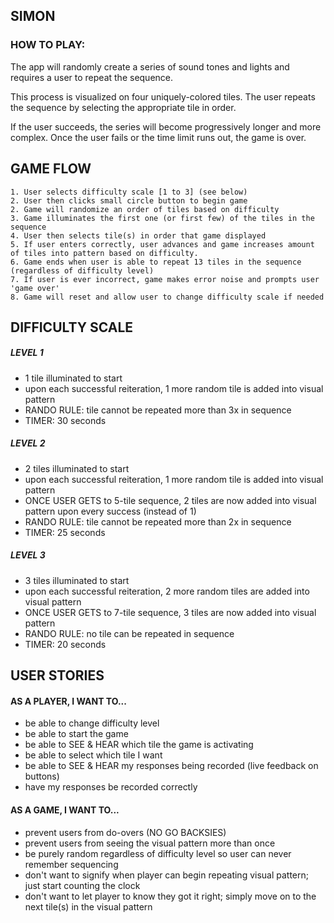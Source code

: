 ## SIMON 

### HOW TO PLAY:

The app will randomly create a series of sound tones and lights and requires a user to repeat the sequence. 

This process is visualized on four uniquely-colored tiles. The user repeats the sequence by selecting the appropriate tile in order.

If the user succeeds, the series will become progressively longer and more complex. Once the user fails or the time limit runs out, the game is over.


## GAME FLOW
    1. User selects difficulty scale [1 to 3] (see below)
    2. User then clicks small circle button to begin game
    2. Game will randomize an order of tiles based on difficulty
    3. Game illuminates the first one (or first few) of the tiles in the sequence
    4. User then selects tile(s) in order that game displayed
    5. If user enters correctly, user advances and game increases amount of tiles into pattern based on difficulty.
    6. Game ends when user is able to repeat 13 tiles in the sequence (regardless of difficulty level)
    7. If user is ever incorrect, game makes error noise and prompts user 'game over'
    8. Game will reset and allow user to change difficulty scale if needed



## DIFFICULTY SCALE
##### LEVEL 1
- 1 tile illuminated to start
- upon each successful reiteration, 1 more random tile is added into visual pattern
- RANDO RULE: tile cannot be repeated more than 3x in sequence
- TIMER: 30 seconds


##### LEVEL 2
- 2 tiles illuminated to start
- upon each successful reiteration, 1 more random tile is added into visual pattern
- ONCE USER GETS to 5-tile sequence, 2 tiles are now added into visual pattern upon every success (instead of 1)
- RANDO RULE: tile cannot be repeated more than 2x in sequence
- TIMER: 25 seconds


##### LEVEL 3
- 3 tiles illuminated to start
- upon each successful reiteration, 2 more random tiles are added into visual pattern
- ONCE USER GETS to 7-tile sequence, 3 tiles are now added into visual pattern
- RANDO RULE: no tile can be repeated in sequence
- TIMER: 20 seconds





## USER STORIES

#### AS A PLAYER, I WANT TO...

- be able to change difficulty level
- be able to start the game
- be able to SEE & HEAR which tile the game is activating
- be able to select which tile I want
- be able to SEE & HEAR my responses being recorded (live feedback on buttons)
- have my responses be recorded correctly



#### AS A GAME, I WANT TO...

- prevent users from do-overs (NO GO BACKSIES)
- prevent users from seeing the visual pattern more than once
- be purely random regardless of difficulty level so user can never remember sequencing
- don't want to signify when player can begin repeating visual pattern; just start counting the clock
- don't want to let player to know they got it right; simply move on to the next tile(s) in the visual pattern